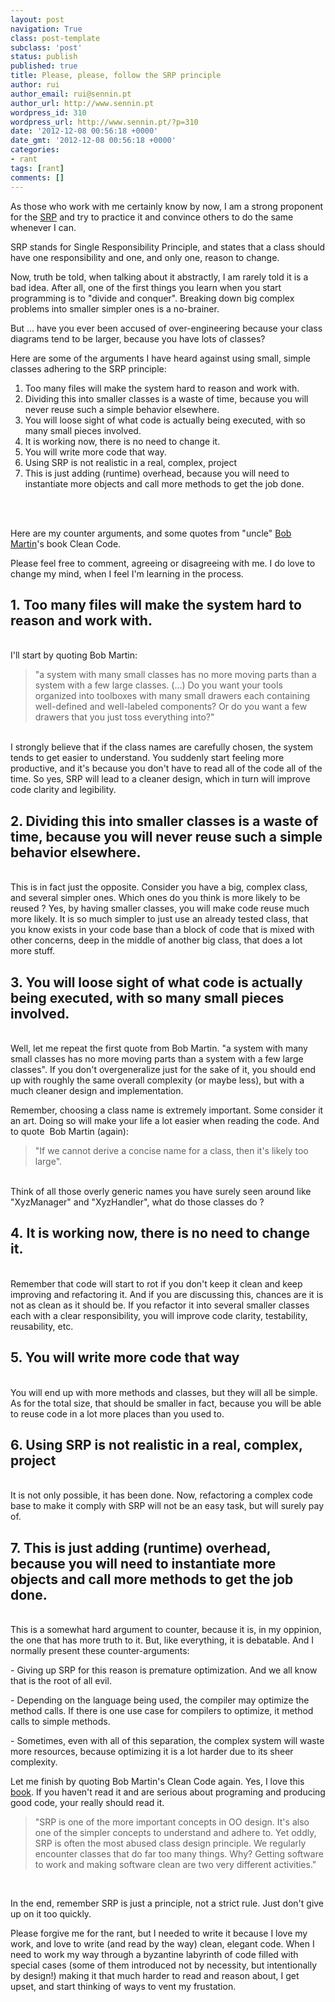 ```yaml
---
layout: post
navigation: True
class: post-template
subclass: 'post'
status: publish
published: true
title: Please, please, follow the SRP principle
author: rui
author_email: rui@sennin.pt
author_url: http://www.sennin.pt
wordpress_id: 310
wordpress_url: http://www.sennin.pt/?p=310
date: '2012-12-08 00:56:18 +0000'
date_gmt: '2012-12-08 00:56:18 +0000'
categories:
- rant
tags: [rant]
comments: []
---
```

<p>As those who work with me certainly know by now, I am a strong proponent for the <a href="http://en.wikipedia.org/wiki/Single_responsibility_principle">SRP</a>&nbsp;and try to practice it and convince others to do the same whenever I can.</p>
<p>SRP stands for Single Responsibility Principle, and states that a class should have one responsibility and one, and only one, reason to change.</p>
<p>Now, truth be told, when talking about it abstractly, I am rarely told it is a bad idea. After all, one of the first things you learn when you start programming is to "divide and conquer". Breaking down big complex problems into smaller simpler ones is a no-brainer.</p>
<p>But ... have you ever been accused of over-engineering because your class diagrams tend to be larger, because you have lots of classes?</p>
<p>Here are some of the arguments I have heard against using small, simple classes adhering to the SRP principle:</p>
<ol>
<li>Too many files will make the system hard to reason and work with.</li>
<li>Dividing this into smaller classes is a waste of time, because you will never reuse such a simple behavior elsewhere.</li>
<li>You will loose sight of what code is actually being executed, with so many small pieces involved.</li>
<li>It is working now, there is no need to change it.</li>
<li>You will write more code that way.</li>
<li>Using SRP is not realistic in a real, complex, project</li>
<li>This is just adding (runtime) overhead, because you will need to instantiate more objects and call more methods to get the job done.</li><br />
</ol><br />
<p>Here are my counter arguments, and some quotes from "uncle" <a href="http://www.cleancoder.com/">Bob Martin</a>'s book Clean Code.</p>
<p>Please feel free to comment, agreeing or disagreeing with me. I do love to change my mind, when I feel I'm learning in the process.</p>
<h2>1.&nbsp;Too many files will make the system hard to reason and work with.</h2><br />
I'll start by quoting Bob Martin:
<blockquote>"a system with many small classes has no more moving parts than a system with a few large classes. (...) Do you want your tools organized into toolboxes with many small drawers each containing well-defined and well-labeled components? Or do you want a few drawers that you just toss everything into?"</blockquote><br />
I strongly believe that if the class names are carefully chosen, the system tends to get easier to understand. You suddenly start feeling more productive, and it's because you don't have to read all of the code all of the time. So yes, SRP will lead to a cleaner design, which in turn will improve code clarity and legibility.
<h2>2. Dividing this into smaller classes is a waste of time, because you will never reuse such a simple behavior elsewhere.</h2><br />
This is in fact just the opposite. Consider you have a big, complex class, and several simpler ones. Which ones do you think is more likely to be reused ? Yes, by having smaller classes, you will make code reuse much more likely. It is so much simpler to just use an already tested class, that you know exists in your code base than a block of code that is mixed with other concerns, deep in the middle of another big class, that does a lot more stuff.
<h2>3. You will loose sight of what code is actually being executed, with so many small pieces involved.</h2><br />
Well, let me repeat the first quote from Bob Martin.&nbsp;"a system with many small classes has no more moving parts than a system with a few large classes". If you don't overgeneralize just for the sake of it, you should end up with roughly the same overall complexity (or maybe less), but with a much cleaner design and implementation.
<p>Remember, choosing a class name is extremely important. Some consider it an art. Doing so will make your life a lot easier when reading the code. And to quote &nbsp;Bob Martin (again):</p>
<blockquote>"If we cannot derive a concise name for a class, then it's likely too large".</blockquote><br />
Think of all those overly generic names you have surely seen around like "XyzManager" and "XyzHandler", what do those classes do ?
<h2>4.&nbsp;It is working now, there is no need to change it.</h2><br />
Remember that code will start to rot if you don't keep it clean and keep improving and refactoring it. And if you are discussing this, chances are it is not as clean as it should be. If you refactor it into several smaller classes each with a clear responsibility, you will improve code clarity, testability, reusability, etc.
<h2>5. You will write more code that way</h2><br />
You will end up with more methods and classes, but they will all be simple. As for the total size, that should be smaller in fact, because you will be able to reuse code in a lot more places than you used to.
<h2>6. Using SRP is not realistic in a real, complex, project</h2><br />
It is not only possible, it has been done. Now, refactoring a complex code base to make it comply with SRP will not be an easy task, but will surely pay of.
<h2>7. This is just adding (runtime) overhead, because you will need to instantiate more objects and call more methods to get the job done.</h2><br />
This is a somewhat hard argument to counter, because it is, in my oppinion, the one that has more truth to it. But, like everything, it is debatable. And I normally present these counter-arguments:
<p>- Giving up SRP for this reason is premature optimization. And we all know that is the root of all evil.</p>
<p>- Depending on the language being used, the compiler may optimize the method calls. If there is one use case for compilers to optimize, it method calls to simple methods.</p>
<p>- Sometimes, even with all of this separation, the complex system will waste more resources, because optimizing it is a lot harder due to its sheer complexity.</p>
<p>Let me finish by quoting Bob Martin's Clean Code again. Yes, I love this <a href="https://sites.google.com/site/unclebobconsultingllc/books/clean-code-a-handbook-of-agile-software-craftsmanship">book</a>. If you haven't read it and are serious about programing and producing good code, your really should read it.</p>
<blockquote>"SRP is one of the more important concepts in OO design. It's also one of the simpler concepts to understand and adhere to. Yet oddly, SRP is often the most abused class design principle. We regularly encounter classes that do far too many things. Why? Getting software to work and making software clean are two very different activities."</blockquote><br />

<p>In the end, remember SRP is just a principle, not a strict rule. Just don't give up on it too quickly.</p>
<p>Please forgive me for the rant, but I needed to write it because I love my work, and love to write (and read by the way) clean, elegant code. When I need to work my way through a byzantine labyrinth of code filled with special cases (some of them introduced not by necessity, but intentionally by design!) making it that much harder to read and reason about, I get upset, and start thinking of ways to vent my frustation.</p>
